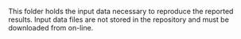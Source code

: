 This folder holds the input data necessary to reproduce the reported results. Input data files are not stored in the repository and must be downloaded from on-line.

